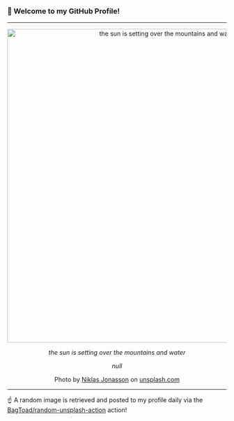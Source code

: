 ### 👋 Welcome to my GitHub Profile!

----

<div align="center">
  <img width="720" src="https://images.unsplash.com/photo-1635668422751-52b2c61f8e0a?crop=entropy&cs=tinysrgb&fit=max&fm=jpg&ixid=M3w1NTI0OTR8MHwxfHJhbmRvbXx8fHx8fHx8fDE3MDcxOTk3Mzl8&ixlib=rb-4.0.3&q=80&w=1080" alt="the sun is setting over the mountains and water">
  
  <em>the sun is setting over the mountains and water</em>
  
  <em>null</em>
  
  Photo by [Niklas Jonasson](null) on [unsplash.com](https://unsplash.com/)
</div>

----

☝️ A random image is retrieved and posted to my profile daily via the [BagToad/random-unsplash-action](https://github.com/BagToad/random-unsplash-action) action!
